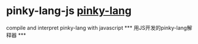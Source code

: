 # pinky-lang-js [pinky-lang](https://pinky-lang.org/)
compile and interpret pinky-lang with javascript
*** 用JS开发的pinky-lang解释器 ***
